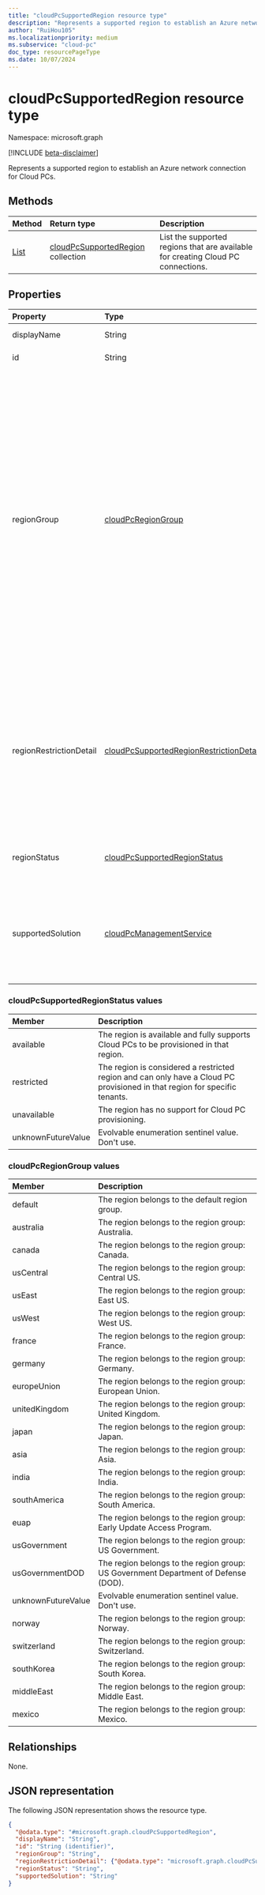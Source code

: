 ```yaml
---
title: "cloudPcSupportedRegion resource type"
description: "Represents a supported region to establish an Azure network connection for Cloud PCs."
author: "RuiHou105"
ms.localizationpriority: medium
ms.subservice: "cloud-pc"
doc_type: resourcePageType
ms.date: 10/07/2024
---
```


# cloudPcSupportedRegion resource type

Namespace: microsoft.graph

[!INCLUDE [beta-disclaimer](../../includes/beta-disclaimer.md)]

Represents a supported region to establish an Azure network connection for Cloud PCs.

## Methods

|Method|Return type|Description|
|:---|:---|:---|
|[List](../api/virtualendpoint-list-supportedregions.md)|[cloudPcSupportedRegion](../resources/cloudpcsupportedregion.md) collection|List the supported regions that are available for creating Cloud PC connections.|

## Properties

| Property | Type | Description |
|:---      |:---  |:---         |
|displayName|String|The name for the supported region. Read-only.|
|id|String|The unique identifier for the supported region. Read-only.|
|regionGroup|[cloudPcRegionGroup](#cloudpcregiongroup-values)|The geographic group this region belongs to. Multiple regions can belong to one region group. For example, the `europeUnion` region group contains the Northern Europe and Western Europe regions. A customer can select a region group when provisioning a Cloud PC; however, the Cloud PC is put under one of the regions under the group based on resource capacity. The region with more quota is chosen. Possible values are: `default`, `australia`, `canada`, `usCentral`, `usEast`, `usWest`, `france`, `germany`, `europeUnion`, `unitedKingdom`, `japan`, `asia`, `india`, `southAmerica`, `euap`, `usGovernment`, `usGovernmentDOD`, `unknownFutureValue`, `norway`, `switzerland`，`southKorea`, `middleEast`, `mexico`. Use the `Prefer: include-unknown-enum-members` request header to get the following values in this [evolvable enum](/graph/best-practices-concept#handling-future-members-in-evolvable-enumerations): `norway`, `switzerland`，`southKorea`, `middleEast`, `mexico`. Read-only.|
|regionRestrictionDetail|[cloudPcSupportedRegionRestrictionDetail](../resources/cloudpcsupportedregionrestrictiondetail.md)| When the region isn't available, all region restrictions are set to `true`. These restrictions apply to three properties: **cPURestricted**, **gPURestricted**, and **nestedVirtualizationRestricted**. **cPURestricted** indicates whether the region is available for CPU, **gPURestricted** indicates whether the region is available for GPU, and **nestedVirtualizationRestricted** indicates whether the region is available for nested virtualization. Read-only.|
|regionStatus|[cloudPcSupportedRegionStatus](#cloudpcsupportedregionstatus-values)|The status of the supported region. Possible values are: `available`, `restricted`, `unavailable`, `unknownFutureValue`. Read-only.|
|supportedSolution|[cloudPcManagementService](../resources/cloudpconpremisesconnection.md#cloudpcmanagementservice-values)|The supported service or solution for the region. The possible values are: `windows365`, `devBox`, `unknownFutureValue`, `rpaBox`. Use the `Prefer: include-unknown-enum-members` request header to get the following value or values in this [evolvable enum](/graph/best-practices-concept#handling-future-members-in-evolvable-enumerations): `rpaBox`. Read-only.|

### cloudPcSupportedRegionStatus values

|Member|Description|
|:---|:---|
|available|The region is available and fully supports Cloud PCs to be provisioned in that region.|
|restricted|The region is considered a restricted region and can only have a Cloud PC provisioned in that region for specific tenants.|
|unavailable|The region has no support for Cloud PC provisioning.|
|unknownFutureValue|Evolvable enumeration sentinel value. Don't use.|

### cloudPcRegionGroup values

| Member             | Description                                                                        |
|:-------------------|:-----------------------------------------------------------------------------------|
| default            | The region belongs to the default region group.                                    |
| australia          | The region belongs to the region group: Australia.                                 |
| canada             | The region belongs to the region group: Canada.                                    |
| usCentral          | The region belongs to the region group: Central US.                                |
| usEast             | The region belongs to the region group: East US.                                   |
| usWest             | The region belongs to the region group: West US.                                   |
| france             | The region belongs to the region group: France.                                    |
| germany            | The region belongs to the region group: Germany.                                   |
| europeUnion        | The region belongs to the region group: European Union.                            |
| unitedKingdom      | The region belongs to the region group: United Kingdom.                            |
| japan              | The region belongs to the region group: Japan.                                     |
| asia               | The region belongs to the region group: Asia.                                      |
| india              | The region belongs to the region group: India.                                     |
| southAmerica       | The region belongs to the region group: South America.                             |
| euap               | The region belongs to the region group: Early Update Access Program.               |
| usGovernment       | The region belongs to the region group: US Government.                             |
| usGovernmentDOD    | The region belongs to the region group: US Government Department of Defense (DOD). |
| unknownFutureValue | Evolvable enumeration sentinel value. Don't use.                                  |
| norway             | The region belongs to the region group: Norway.                                    |
| switzerland        | The region belongs to the region group: Switzerland.                               |
| southKorea         | The region belongs to the region group: South Korea.                               |
| middleEast         | The region belongs to the region group: Middle East.                               |
| mexico             | The region belongs to the region group: Mexico.                                    |

## Relationships

None.

## JSON representation

The following JSON representation shows the resource type.
<!-- {
  "blockType": "resource",
  "keyProperty": "id",
  "@odata.type": "microsoft.graph.cloudPcSupportedRegion",
  "baseType": "microsoft.graph.entity",
  "openType": false
}
-->

``` json
{
  "@odata.type": "#microsoft.graph.cloudPcSupportedRegion",
  "displayName": "String",
  "id": "String (identifier)",
  "regionGroup": "String",
  "regionRestrictionDetail": {"@odata.type": "microsoft.graph.cloudPcSupportedRegionRestrictionDetail"},
  "regionStatus": "String",
  "supportedSolution": "String"
}
```
